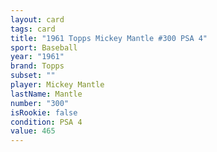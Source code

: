 ```yaml
---
layout: card
tags: card
title: "1961 Topps Mickey Mantle #300 PSA 4"
sport: Baseball
year: "1961"
brand: Topps
subset: ""
player: Mickey Mantle
lastName: Mantle
number: "300"
isRookie: false
condition: PSA 4
value: 465
---
```


